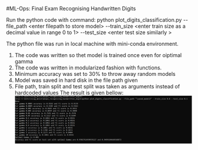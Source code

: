 #ML-Ops: 
Final Exam
Recognising Handwritten Digits

Run the python code with command: python plot_digits_classification.py --file_path \<enter filepath to store model\> --train_size \<enter train size as a decimal value in range 0 to 1\> --test_size \<enter test size similarly \>

The python file was run in local machine with mini-conda environment.
1. The code was written so thet model is trained once even for oiptimal gamma
2. The code was written in modularized fashion with functions.
3. Minimum accuracy was set to 30% to throw away random models
4. Model was saved in hard disk in the file path given
5. File path, train split and test split was taken as arguments instead of hardcoded values
The result is given bellow:
![](Images/a5.PNG)









